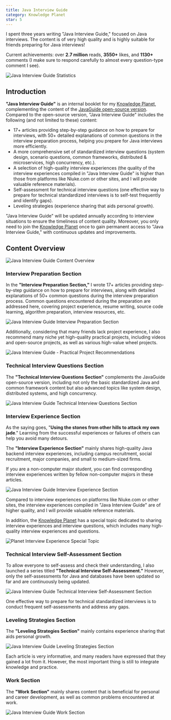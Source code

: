 ```yaml
---
title: Java Interview Guide
category: Knowledge Planet
star: 5
---
```


I spent three years writing "Java Interview Guide," focused on Java interviews. The content is of very high quality and is highly suitable for friends preparing for Java interviews!

Current achievements: over **2.7 million** reads, **3550+** likes, and **1130+** comments (I make sure to respond carefully to almost every question-type comment I see).

![Java Interview Guide Statistics](https://oss.javaguide.cn/xingqiu/java-interview-guide-statistics.png)

## Introduction

**"Java Interview Guide"** is an internal booklet for my [Knowledge Planet](../about-the-author/zhishixingqiu-two-years.md), complementing the content of the [JavaGuide open-source version](https://javaguide.cn/). Compared to the open-source version, "Java Interview Guide" includes the following (and not limited to these) content:

- 17+ articles providing step-by-step guidance on how to prepare for interviews, with 50+ detailed explanations of common questions in the interview preparation process, helping you prepare for Java interviews more efficiently.
- A more comprehensive set of standardized interview questions (system design, scenario questions, common frameworks, distributed & microservices, high concurrency, etc.).
- A selection of high-quality interview experiences (the quality of the interview experiences compiled in "Java Interview Guide" is higher than those from platforms like Niuke.com or other sites, and I will provide valuable reference materials).
- Self-assessment for technical interview questions (one effective way to prepare for technical standardized interviews is to self-test frequently and identify gaps).
- Leveling strategies (experience sharing that aids personal growth).

"Java Interview Guide" will be updated annually according to interview situations to ensure the timeliness of content quality. Moreover, you only need to join the [Knowledge Planet](../about-the-author/zhishixingqiu-two-years.md) once to gain permanent access to "Java Interview Guide," with continuous updates and improvements.

## Content Overview

![Java Interview Guide Content Overview](https://oss.javaguide.cn/javamianshizhibei/javamianshizhibei-content-overview.png)

### Interview Preparation Section

In the **"Interview Preparation Section,"** I wrote 17+ articles providing step-by-step guidance on how to prepare for interviews, along with detailed explanations of 50+ common questions during the interview preparation process. Common questions encountered during the preparation are addressed here, covering project experience, resume writing, source code learning, algorithm preparation, interview resources, etc.

![Java Interview Guide Interview Preparation Section](https://oss.javaguide.cn/javamianshizhibei/preparation-for-interview.png)

Additionally, considering that many friends lack project experience, I also recommend many niche yet high-quality practical projects, including videos and open-source projects, as well as various high-value wheel projects.

![Java Interview Guide - Practical Project Recommendations](https://oss.javaguide.cn/javamianshizhibei/practical-project-recommendation.png)

### Technical Interview Questions Section

The **"Technical Interview Questions Section"** complements the JavaGuide open-source version, including not only the basic standardized Java and common framework content but also advanced topics like system design, distributed systems, and high concurrency.

![Java Interview Guide Technical Interview Questions Section](https://oss.javaguide.cn/javamianshizhibei/technical-interview-questions.png)

### Interview Experience Section

As the saying goes, "**Using the stones from other hills to attack my own jade**." Learning from the successful experiences or failures of others can help you avoid many detours.

The **"Interview Experience Section"** mainly shares high-quality Java backend interview experiences, including campus recruitment, social recruitment, major companies, and small to medium-sized firms.

If you are a non-computer major student, you can find corresponding interview experiences written by fellow non-computer majors in these articles.

![Java Interview Guide Interview Experience Section](https://oss.javaguide.cn/javamianshizhibei/thinkimage-20220612185810480.png)

Compared to interview experiences on platforms like Niuke.com or other sites, the interview experiences compiled in "Java Interview Guide" are of higher quality, and I will provide valuable reference materials.

In addition, the [Knowledge Planet](https://javaguide.cn/about-the-author/zhishixingqiu-two-years.html) has a special topic dedicated to sharing interview experiences and interview questions, which includes many high-quality interview experiences and questions.

![Planet Interview Experience Special Topic](https://oss.javaguide.cn/javamianshizhibei/image-20220304120018731.png)

### Technical Interview Self-Assessment Section

To allow everyone to self-assess and check their understanding, I also launched a series titled **"Technical Interview Self-Assessment."** However, only the self-assessments for Java and databases have been updated so far and are continuously being updated.

![Java Interview Guide Technical Interview Self-Assessment Section](https://oss.javaguide.cn/javamianshizhibei/image-20220621095641897.png)

One effective way to prepare for technical standardized interviews is to conduct frequent self-assessments and address any gaps.

### Leveling Strategies Section

The **"Leveling Strategies Section"** mainly contains experience sharing that aids personal growth.

![Java Interview Guide Leveling Strategies Section](https://oss.javaguide.cn/javamianshizhibei/training-strategy-articles.png)

Each article is very informative, and many readers have expressed that they gained a lot from it. However, the most important thing is still to integrate knowledge and practice.

### Work Section

The **"Work Section"** mainly shares content that is beneficial for personal and career development, as well as common problems encountered at work.

![Java Interview Guide Work Section](https://oss.javaguide.cn/javamianshizhibei/gongzuopian.png)

<!-- @include: @planet2.snippet.md -->

